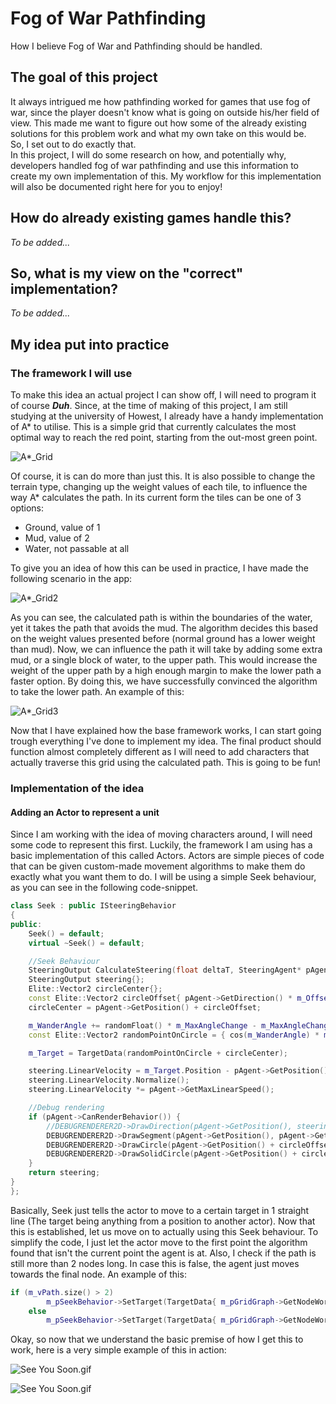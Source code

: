 # Fog of War Pathfinding
How I believe Fog of War and Pathfinding should be handled.

## The goal of this project
It always intrigued me how pathfinding worked for games that use fog of war, since the player doesn't know what is going on outside his/her field of view.
This made me want to figure out how some of the already existing solutions for this problem work and what my own take on this would be.  
So, I set out to do exactly that.  
In this project, I will do some research on how, and potentially why, developers handled fog of war pathfinding and use this information to create my own implementation of this.
My workflow for this implementation will also be documented right here for you to enjoy!

## How do already existing games handle this?
*To be added...*

## So, what is my view on the "correct" implementation?
*To be added...*

## My idea put into practice
### The framework I will use
To make this idea an actual project I can show off, I will need to program it of course _**Duh**_.
Since, at the time of making of this project, I am still studying at the university of Howest, I already have a handy implementation of A* to utilise.
This is a simple grid that currently calculates the most optimal way to reach the red point, starting from the out-most green point.

![A*\_Grid](https://github.com/Himistyr/Fog-Of-War-Pathfinding/blob/master/Images/Explanation/Explanation1.png "Explanation1")

Of course, it is can do more than just this. 
It is also possible to change the terrain type, changing up the weight values of each tile, to influence the way A* calculates the path.
In its current form the tiles can be one of 3 options:
 * Ground, value of 1
 * Mud, value of 2
 * Water, not passable at all
 <!-- end list -->
To give you an idea of how this can be used in practice, I have made the following scenario in the app:

![A*\_Grid2](https://github.com/Himistyr/Fog-Of-War-Pathfinding/blob/master/Images/Explanation/Explanation2.png "Explanation2")

As you can see, the calculated path is within the boundaries of the water, yet it takes the path that avoids the mud.
The algorithm decides this based on the weight values presented before (normal ground has a lower weight than mud).
Now, we can influence the path it will take by adding some extra mud, or a single block of water, to the upper path.
This would increase the weight of the upper path by a high enough margin to make the lower path a faster option.
By doing this, we have successfully convinced the algorithm to take the lower path.
An example of this:

![A*\_Grid3](https://github.com/Himistyr/Fog-Of-War-Pathfinding/blob/master/Images/Explanation/Explanation3.png "Explanation3")

Now that I have explained how the base framework works, I can start going trough everything I've done to implement my idea.
The final product should function almost completely different as I will need to add characters that actually traverse this grid using the calculated path.
This is going to be fun!

### Implementation of the idea
#### Adding an Actor to represent a unit
Since I am working with the idea of moving characters around, I will need some code to represent this first.
Luckily, the framework I am using has a basic implementation of this called Actors.
Actors are simple pieces of code that can be given custom-made movement algorithms to make them do exactly what you want them to do.
I will be using a simple Seek behaviour, as you can see in the following code-snippet.

```c++
class Seek : public ISteeringBehavior
{
public:
	Seek() = default;
	virtual ~Seek() = default;

	//Seek Behaviour
	SteeringOutput CalculateSteering(float deltaT, SteeringAgent* pAgent) override{
	SteeringOutput steering{};
	Elite::Vector2 circleCenter{};
	const Elite::Vector2 circleOffset{ pAgent->GetDirection() * m_OffsetDistance };
	circleCenter = pAgent->GetPosition() + circleOffset;

	m_WanderAngle += randomFloat() * m_MaxAngleChange - m_MaxAngleChange * 0.5f;
	const Elite::Vector2 randomPointOnCircle = { cos(m_WanderAngle) * m_CircleRadius, sin(m_WanderAngle) * m_CircleRadius };

	m_Target = TargetData(randomPointOnCircle + circleCenter);

	steering.LinearVelocity = m_Target.Position - pAgent->GetPosition();
	steering.LinearVelocity.Normalize();
	steering.LinearVelocity *= pAgent->GetMaxLinearSpeed();

	//Debug rendering
	if (pAgent->CanRenderBehavior()) {
		//DEBUGRENDERER2D->DrawDirection(pAgent->GetPosition(), steering.LinearVelocity, steering.LinearVelocity.Magnitude(), { 0.f, 1.f, 0.f, 0.5f }, 0.4f);
		DEBUGRENDERER2D->DrawSegment(pAgent->GetPosition(), pAgent->GetPosition() + circleOffset, { 0.f, 0.f, 1.f, 0.5f }, 0.4f);
		DEBUGRENDERER2D->DrawCircle(pAgent->GetPosition() + circleOffset, m_CircleRadius, { 0.f, 1.f, 0.f, 0.5f }, 0.3f);
		DEBUGRENDERER2D->DrawSolidCircle(pAgent->GetPosition() + circleOffset + randomPointOnCircle, 0.5f, { 0, 0 }, { 1.f, 0.f, 0.f, 0.5f }, 0.2f);
	}
	return steering;
}
};
```

Basically, Seek just tells the actor to move to a certain target in 1 straight line (The target being anything from a position to another actor).
Now that this is established, let us move on to actually using this Seek behaviour.
To simplify the code, I just let the actor move to the first point the algorithm found that isn't the current point the agent is at.
Also, I check if the path is still more than 2 nodes long.
In case this is false, the agent just moves towards the final node.
An example of this:
```c++
if (m_vPath.size() > 2)
		m_pSeekBehavior->SetTarget(TargetData{ m_pGridGraph->GetNodeWorldPos(m_vPath[1]) });
	else 
		m_pSeekBehavior->SetTarget(TargetData{ m_pGridGraph->GetNodeWorldPos(endPathIdx) });
```
Okay, so now that we understand the basic premise of how I get this to work, here is a very simple example of this in action:

![See You Soon.gif](https://github.com/Himistyr/Fog-Of-War-Pathfinding/blob/master/Images/ProgressGifs/FirstAgentAdded.gif "FirstAgentAdded")

![See You Soon.gif](https://github.com/Himistyr/Fog-Of-War-Pathfinding/blob/master/Images/SeeYouSoon.gif "See You Soon")
